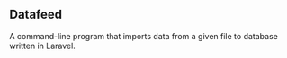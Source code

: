 ## Datafeed

A command-line program that imports data from a given file to database written in Laravel.
